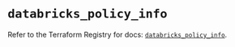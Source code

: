 # `databricks_policy_info`

Refer to the Terraform Registry for docs: [`databricks_policy_info`](https://registry.terraform.io/providers/databricks/databricks/1.96.0/docs/resources/policy_info).

